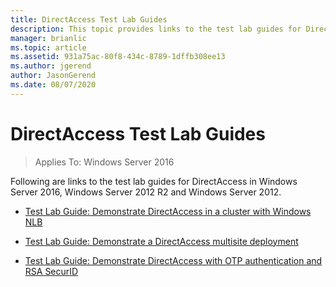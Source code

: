 ```yaml
---
title: DirectAccess Test Lab Guides
description: This topic provides links to the test lab guides for DirectAccess in Windows Server 2016.
manager: brianlic
ms.topic: article
ms.assetid: 931a75ac-80f8-434c-8789-1dffb308ee13
ms.author: jgerend
author: JasonGerend
ms.date: 08/07/2020
---
```

# DirectAccess Test Lab Guides

>Applies To: Windows Server 2016

Following are links to the test lab guides for DirectAccess in Windows Server 2016, Windows Server 2012 R2 and Windows Server 2012.

- [Test Lab Guide: Demonstrate DirectAccess in a cluster with Windows NLB](tlg-cluster-nlb/Test-Lab-Guide-Demonstrate-DirectAccess-in-a-Cluster-with-Windows-NLB.md)

- [Test Lab Guide: Demonstrate a DirectAccess multisite deployment](tlg-multisite/Test-Lab-Guide-Demonstrate-a-DirectAccess-Multisite-Deployment.md)

- [Test Lab Guide: Demonstrate DirectAccess with OTP authentication and RSA SecurID](tlg-otp-securid/Test-Lab-Guide-Demonstrate-DirectAccess-with-OTP-Authentication-and-RSA-SecurID.md)
